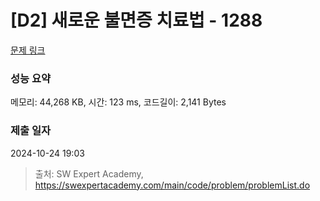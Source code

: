 # [D2] 새로운 불면증 치료법 - 1288 

[문제 링크](https://swexpertacademy.com/main/code/problem/problemDetail.do?contestProbId=AV18_yw6I9MCFAZN) 

### 성능 요약

메모리: 44,268 KB, 시간: 123 ms, 코드길이: 2,141 Bytes

### 제출 일자

2024-10-24 19:03



> 출처: SW Expert Academy, https://swexpertacademy.com/main/code/problem/problemList.do